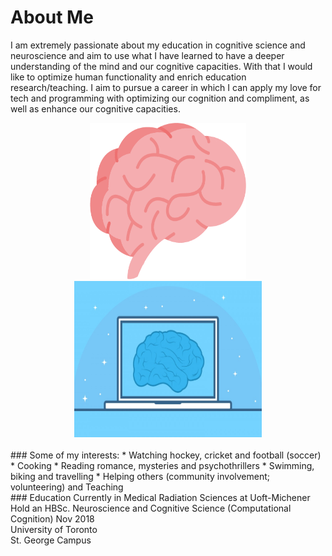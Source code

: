 # About Me 

I am extremely passionate about my education in cognitive science and neuroscience and aim to use what I have learned to have a deeper understanding of the mind and our cognitive capacities. With that I would like to optimize human functionality and enrich education research/teaching. I aim to pursue a career in which I can apply my love for tech and programming with optimizing our cognition and compliment, as well as enhance our cognitive capacities.
<br> 

<center>
<img src="img/brain.png" alt="brain" style="width:250px;height:250px;" class="ImageBorder"><img src="img/braintech.png" alt="braintech" style="width:300px;height:250px;" class="ImageBorder"></center>

<br> 
### Some of my interests: 
* Watching hockey, cricket and football (soccer)
* Cooking
* Reading romance, mysteries and psychothrillers
* Swimming, biking and travelling
* Helping others (community involvement; volunteering) and Teaching

<br />
### Education
Currently in Medical Radiation Sciences at Uoft-Michener<br />
Hold an HBSc. Neuroscience and Cognitive Science (Computational Cognition) Nov 2018<br />
University of Toronto<br />
St. George Campus<br />

